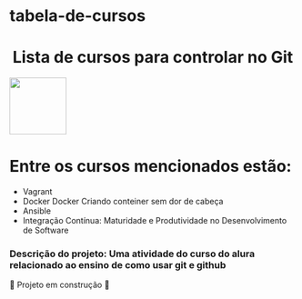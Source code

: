 # tabela-de-cursos

<h1 align="center">Lista de cursos para controlar no Git  </h1>
<img width="100$" src="https://user-images.githubusercontent.com/103365379/162619165-f0ba58d2-6636-4fb6-a862-804dc805eb86.png")

     
<b><h1>Entre os cursos mencionados estão:</h1></b>

<ul>
        <li>Vagrant</li>
        <li>Docker Docker Criando conteiner sem dor de cabeça</li>
        <li>Ansible</li>
        <li>Integração Contínua: Maturidade e Produtividade no Desenvolvimento de Software</li>
</ul>
    
<h3>Descrição do projeto: Uma atividade do curso do alura relacionado ao ensino de como usar git e github</h3>

:construction: Projeto em construção :construction:

